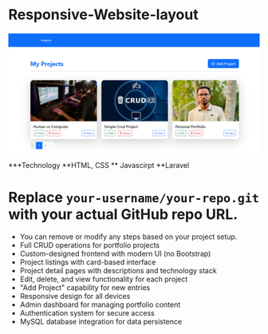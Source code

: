 # Responsive-Website-layout

![image alt](https://github.com/Wrong1234/Responsive-Website-layout/blob/f100127b864b459ce6e73539ee88c70d4c167dd2/Laravel%20CRUD%20Project%20-%20Google%20Chrome%205_22_2025%209_29_47%20AM.png)

***Technology
**HTML, CSS
** Javascirpt
**Laravel


 # Replace `your-username/your-repo.git` with your actual GitHub repo URL.
- You can remove or modify any steps based on your project setup.
- Full CRUD operations for portfolio projects
- Custom-designed frontend with modern UI (no Bootstrap)
- Project listings with card-based interface
- Project detail pages with descriptions and technology stack
- Edit, delete, and view functionality for each project
- "Add Project" capability for new entries
- Responsive design for all devices
- Admin dashboard for managing portfolio content
- Authentication system for secure access
- MySQL database integration for data persistence
